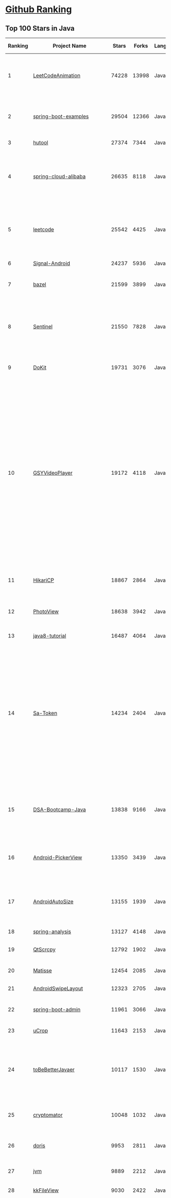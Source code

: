 [Github Ranking](../README.md)
==========

## Top 100 Stars in Java

| Ranking | Project Name | Stars | Forks | Language | Open Issues | Description | Last Commit |
| ------- | ------------ | ----- | ----- | -------- | ----------- | ----------- | ----------- |
| 1 | [LeetCodeAnimation](https://github.com/MisterBooo/LeetCodeAnimation) | 74228 | 13998 | Java | 17 | Demonstrate all the questions on LeetCode in the form of animation.（用动画的形式呈现解LeetCode题目的思路） | 2023-08-14T12:14:01Z |
| 2 | [spring-boot-examples](https://github.com/ityouknow/spring-boot-examples) | 29504 | 12366 | Java | 5 | about learning Spring Boot via examples. Spring Boot 教程、技术栈示例代码，快速简单上手教程。  | 2023-07-18T20:52:05Z |
| 3 | [hutool](https://github.com/dromara/hutool) | 27374 | 7344 | Java | 2 | 🍬A set of tools that keep Java sweet. | 2023-11-10T13:36:38Z |
| 4 | [spring-cloud-alibaba](https://github.com/alibaba/spring-cloud-alibaba) | 26635 | 8118 | Java | 382 | Spring Cloud Alibaba provides a one-stop solution for application development for the distributed solutions of Alibaba middleware. | 2023-11-10T08:11:47Z |
| 5 | [leetcode](https://github.com/doocs/leetcode) | 25542 | 4425 | Java | 0 | 🔥LeetCode solutions in any programming language \| 多种编程语言实现 LeetCode、《剑指 Offer（第 2 版）》、《程序员面试金典（第 6 版）》题解 | 2023-11-11T01:48:11Z |
| 6 | [Signal-Android](https://github.com/signalapp/Signal-Android) | 24237 | 5936 | Java | 293 | A private messenger for Android. | 2023-11-10T20:45:55Z |
| 7 | [bazel](https://github.com/bazelbuild/bazel) | 21599 | 3899 | Java | 1682 | a fast, scalable, multi-language and extensible build system | 2023-11-10T23:14:00Z |
| 8 | [Sentinel](https://github.com/alibaba/Sentinel) | 21550 | 7828 | Java | 578 | A powerful flow control component enabling reliability, resilience and monitoring for microservices. (面向云原生微服务的高可用流控防护组件) | 2023-11-09T06:49:44Z |
| 9 | [DoKit](https://github.com/didi/DoKit) | 19731 | 3076 | Java | 207 | 一款面向泛前端产品研发全生命周期的效率平台。 | 2023-10-23T10:00:53Z |
| 10 | [GSYVideoPlayer](https://github.com/CarGuo/GSYVideoPlayer) | 19172 | 4118 | Java | 15 | 视频播放器（IJKplayer、ExoPlayer、MediaPlayer），HTTPS，支持弹幕，外挂字幕，支持滤镜、水印、gif截图，片头广告、中间广告，多个同时播放，支持基本的拖动，声音、亮度调节，支持边播边缓存，支持视频自带rotation的旋转（90,270之类），重力旋转与手动旋转的同步支持，支持列表播放 ，列表全屏动画，视频加载速度，列表小窗口支持拖动，动画效果，调整比例，多分辨率切换，支持切换播放器，进度条小窗口预览，列表切换详情页面无缝播放，rtsp、concat、mpeg。  | 2023-10-17T00:38:33Z |
| 11 | [HikariCP](https://github.com/brettwooldridge/HikariCP) | 18867 | 2864 | Java | 441 | 光 HikariCP・A solid, high-performance, JDBC connection pool at last. | 2023-11-10T03:55:51Z |
| 12 | [PhotoView](https://github.com/Baseflow/PhotoView) | 18638 | 3942 | Java | 194 | Implementation of ImageView for Android that supports zooming, by various touch gestures. | 2022-03-25T09:53:49Z |
| 13 | [java8-tutorial](https://github.com/winterbe/java8-tutorial) | 16487 | 4064 | Java | 0 | Modern Java - A Guide to Java 8 | 2023-08-11T18:44:34Z |
| 14 | [Sa-Token](https://github.com/dromara/Sa-Token) | 14234 | 2404 | Java | 3 | 这可能是史上功能最全的Java权限认证框架！目前已集成——登录认证、权限认证、分布式Session会话、微服务网关鉴权、单点登录、OAuth2.0、踢人下线、Redis集成、前后台分离、记住我模式、模拟他人账号、临时身份切换、账号封禁、多账号认证体系、注解式鉴权、路由拦截式鉴权、花式token生成、自动续签、同端互斥登录、会话治理、密码加密、jwt集成、Spring集成、WebFlux集成... | 2023-11-05T17:00:02Z |
| 15 | [DSA-Bootcamp-Java](https://github.com/kunal-kushwaha/DSA-Bootcamp-Java) | 13838 | 9166 | Java | 115 | This repository consists of the code samples, assignments, and notes for the Java data structures & algorithms + interview preparation bootcamp of WeMakeDevs. | 2023-11-06T12:23:14Z |
| 16 | [Android-PickerView](https://github.com/Bigkoo/Android-PickerView) | 13350 | 3439 | Java | 415 | This is a picker view for android , support linkage effect, timepicker and optionspicker.（时间选择器、省市区三级联动） | 2022-12-30T03:36:03Z |
| 17 | [AndroidAutoSize](https://github.com/JessYanCoding/AndroidAutoSize) | 13155 | 1939 | Java | 112 | 🔥 A low-cost Android screen adaptation solution (今日头条屏幕适配方案终极版，一个极低成本的 Android 屏幕适配方案). | 2023-05-28T15:08:32Z |
| 18 | [spring-analysis](https://github.com/seaswalker/spring-analysis) | 13127 | 4148 | Java | 11 | Spring源码阅读 | 2023-03-24T12:08:27Z |
| 19 | [QtScrcpy](https://github.com/barry-ran/QtScrcpy) | 12792 | 1902 | Java | 389 | Android real-time display control software | 2023-11-09T06:29:06Z |
| 20 | [Matisse](https://github.com/zhihu/Matisse) | 12454 | 2085 | Java | 405 | :fireworks: A well-designed local image and video selector for Android | 2023-05-15T09:55:57Z |
| 21 | [AndroidSwipeLayout](https://github.com/daimajia/AndroidSwipeLayout) | 12323 | 2705 | Java | 356 | The Most Powerful Swipe Layout! | 2023-11-10T08:30:13Z |
| 22 | [spring-boot-admin](https://github.com/codecentric/spring-boot-admin) | 11961 | 3066 | Java | 23 | Admin UI for administration of spring boot applications | 2023-11-11T00:21:25Z |
| 23 | [uCrop](https://github.com/Yalantis/uCrop) | 11643 | 2153 | Java | 240 | Image Cropping Library for Android | 2023-08-03T05:51:59Z |
| 24 | [toBeBetterJavaer](https://github.com/itwanger/toBeBetterJavaer) | 10117 | 1530 | Java | 33 | 一份通俗易懂、风趣幽默的Java学习指南，内容涵盖Java基础、Java并发编程、Java虚拟机、Java企业级开发、Java面试等核心知识点。学Java，就认准二哥的Java进阶之路😄 | 2023-11-02T02:40:20Z |
| 25 | [cryptomator](https://github.com/cryptomator/cryptomator) | 10048 | 1032 | Java | 238 | Multi-platform transparent client-side encryption of your files in the cloud | 2023-11-10T21:10:44Z |
| 26 | [doris](https://github.com/apache/doris) | 9953 | 2811 | Java | 1746 | Apache Doris is an easy-to-use, high performance and unified analytics database. | 2023-11-11T02:37:07Z |
| 27 | [jvm](https://github.com/doocs/jvm) | 9889 | 2212 | Java | 11 | 🤗 JVM 底层原理最全知识总结 | 2023-10-07T23:32:19Z |
| 28 | [kkFileView](https://github.com/kekingcn/kkFileView) | 9030 | 2422 | Java | 206 | Universal File Online Preview Project based on Spring-Boot | 2023-11-08T01:58:52Z |
| 29 | [CalendarView](https://github.com/huanghaibin-dev/CalendarView) | 8823 | 1741 | Java | 438 | Android上一个优雅、万能自定义UI、仿iOS、支持垂直、水平方向切换、支持周视图、自定义周起始、性能高效的日历控件，支持热插拔实现的UI定制！支持标记、自定义颜色、农历、自定义月视图各种显示模式等。Canvas绘制，速度快、占用内存低，你真的想不到日历居然还可以如此优雅！An elegant, highly customized and high-performance Calendar Widget on Android. | 2023-08-07T09:14:13Z |
| 30 | [StatusBarUtil](https://github.com/laobie/StatusBarUtil) | 8811 | 1738 | Java | 107 | A util for setting status bar style on Android App. | 2022-06-24T09:55:37Z |
| 31 | [trino](https://github.com/trinodb/trino) | 8789 | 2572 | Java | 2086 | Official repository of Trino, the distributed SQL query engine for big data, formerly known as PrestoSQL (https://trino.io) | 2023-11-11T01:34:45Z |
| 32 | [android-gpuimage](https://github.com/cats-oss/android-gpuimage) | 8787 | 2304 | Java | 327 | Android filters based on OpenGL (idea from GPUImage for iOS) | 2022-08-03T16:07:30Z |
| 33 | [spider-flow](https://github.com/ssssssss-team/spider-flow) | 8604 | 1659 | Java | 9 | 新一代爬虫平台，以图形化方式定义爬虫流程，不写代码即可完成爬虫。 | 2023-06-14T22:27:23Z |
| 34 | [Signal-Server](https://github.com/signalapp/Signal-Server) | 8555 | 2042 | Java | 0 | Server supporting the Signal Private Messenger applications on Android, Desktop, and iOS | 2023-11-11T01:56:20Z |
| 35 | [dropwizard](https://github.com/dropwizard/dropwizard) | 8428 | 3477 | Java | 7 | A damn simple library for building production-ready RESTful web services. | 2023-11-11T01:54:39Z |
| 36 | [BottomBar](https://github.com/roughike/BottomBar) | 8422 | 1559 | Java | 260 | (Deprecated) A custom view component that mimics the new Material Design Bottom Navigation pattern. | 2021-09-16T11:19:06Z |
| 37 | [AndResGuard](https://github.com/shwenzhang/AndResGuard) | 8373 | 1522 | Java | 159 | proguard resource for Android  by wechat team | 2023-10-20T04:14:07Z |
| 38 | [Ehviewer_CN_SXJ](https://github.com/xiaojieonly/Ehviewer_CN_SXJ) | 8333 | 303 | Java | 221 | ehviewer，用爱发电，快乐前行 | 2023-11-09T05:33:41Z |
| 39 | [react-native-image-picker](https://github.com/react-native-image-picker/react-native-image-picker) | 8209 | 2053 | Java | 222 | :sunrise_over_mountains: A React Native module that allows you to use native UI to select media from the device library or directly from the camera. | 2023-11-09T16:07:44Z |
| 40 | [sonarqube](https://github.com/SonarSource/sonarqube) | 8163 | 1898 | Java | 0 | Continuous Inspection | 2023-11-10T20:03:08Z |
| 41 | [LitePal](https://github.com/guolindev/LitePal) | 8027 | 1592 | Java | 86 | An Android library that makes developers use SQLite database extremely easy. | 2022-08-19T08:29:56Z |
| 42 | [metrics](https://github.com/dropwizard/metrics) | 7771 | 1823 | Java | 4 | :chart_with_upwards_trend: Capturing JVM- and application-level metrics. So you know what's going on. | 2023-11-11T00:27:54Z |
| 43 | [litho](https://github.com/facebook/litho) | 7610 | 765 | Java | 77 | A declarative framework for building efficient UIs on Android. | 2023-11-11T00:43:56Z |
| 44 | [swagger-core](https://github.com/swagger-api/swagger-core) | 7278 | 2154 | Java | 704 | Examples and server integrations for generating the Swagger API Specification, which enables easy access to your REST API | 2023-11-10T17:49:47Z |
| 45 | [LiTiaotiao-Custom-Rules](https://github.com/Snoopy1866/LiTiaotiao-Custom-Rules) | 7095 | 548 | Java | 4 | 李跳跳自定义规则 | 2023-10-28T14:40:47Z |
| 46 | [pentaho-kettle](https://github.com/pentaho/pentaho-kettle) | 7024 | 3354 | Java | 0 | Pentaho Data Integration ( ETL ) a.k.a Kettle | 2023-11-10T17:13:05Z |
| 47 | [walle](https://github.com/Meituan-Dianping/walle) | 6657 | 1066 | Java | 103 | Android Signature V2 Scheme签名下的新一代渠道包打包神器 | 2021-09-07T07:01:35Z |
| 48 | [error-prone](https://github.com/google/error-prone) | 6593 | 777 | Java | 340 | Catch common Java mistakes as compile-time errors | 2023-11-10T14:38:20Z |
| 49 | [Android-Image-Cropper](https://github.com/ArthurHub/Android-Image-Cropper) | 6337 | 1340 | Java | 343 | Image Cropping Library for Android, optimized for Camera / Gallery. | 2023-09-17T15:20:18Z |
| 50 | [springBoot](https://github.com/527515025/springBoot) | 6207 | 3064 | Java | 34 | springboot 框架与其它组件结合如 jpa、mybatis、websocket、security、shiro、cache等 | 2023-10-09T02:53:36Z |
| 51 | [DialogV3](https://github.com/kongzue/DialogV3) | 1258 | 165 | Java | 73 | 🔥空祖家的对话框工具V3版，集成三种风格+夜间模式对话框，以及等待、提示、分享等特色对话框，支持花式自定义 | 2021-06-25T05:59:29Z |
| 52 | [MaterialTransitions](https://github.com/toddway/MaterialTransitions) | 1239 | 203 | Java | 5 | Sample material transition animations for Android | 2019-06-18T19:17:34Z |
| 53 | [DBus](https://github.com/BriData/DBus) | 1217 | 557 | Java | 49 | DBus | 2022-12-06T21:36:10Z |
| 54 | [Graywater](https://github.com/tumblr/Graywater) | 1209 | 87 | Java | 1 | An Android library for decomposing RecyclerView layouts to improve scroll performance. | 2018-01-03T19:21:49Z |
| 55 | [Renderers](https://github.com/pedrovgs/Renderers) | 1204 | 174 | Java | 2 | Renderers is an Android library created to avoid all the boilerplate needed to use a RecyclerView/ListView with adapters. | 2021-09-29T19:28:42Z |
| 56 | [xDrip](https://github.com/NightscoutFoundation/xDrip) | 1203 | 1071 | Java | 113 | Nightscout version of xDrip+ | 2023-11-09T17:15:54Z |
| 57 | [appbarlayout-spring-behavior](https://github.com/ToDou/appbarlayout-spring-behavior) | 1187 | 162 | Java | 26 | One Behavior help AppBarLayout to scroll spring | 2019-05-31T02:20:11Z |
| 58 | [WaveSideBar](https://github.com/Solartisan/WaveSideBar) | 1175 | 198 | Java | 7 | None | 2017-06-07T07:01:33Z |
| 59 | [AwesomeValidation](https://github.com/thyrlian/AwesomeValidation) | 1156 | 187 | Java | 8 | Android validation library which helps developer boil down the tedious work to three easy steps. | 2022-05-01T10:05:15Z |
| 60 | [jdonframework](https://github.com/banq/jdonframework) | 1135 | 416 | Java | 0 | Domain-Driven-Design Pub/Sub Domain-Events  framework | 2022-11-03T22:31:41Z |
| 61 | [ToggleDrawable](https://github.com/renaudcerrato/ToggleDrawable) | 1134 | 129 | Java | 1 | Easy drawable animation using beziers curves.  | 2016-01-25T19:56:13Z |
| 62 | [riskscanner](https://github.com/fit2cloud/riskscanner) | 1123 | 187 | Java | 5 | RiskScanner 是开源的多云安全合规扫描平台，基于 Cloud Custodian 和 Nuclei 引擎，实现对主流公(私)有云资源的安全合规扫描和漏洞扫描。 | 2023-04-14T10:00:34Z |
| 63 | [elasticsearch-river-mongodb](https://github.com/richardwilly98/elasticsearch-river-mongodb) | 1121 | 222 | Java | 144 | MongoDB River Plugin for ElasticSearch | 2016-12-22T15:05:06Z |
| 64 | [jutils](https://github.com/chenssy89/jutils) | 1117 | 738 | Java | 13 | jutils，通用的Java工具类，主要包括基础工具类（时间、正则表达式、字符串、随机数等等），excel解析生成、word解析生成、文件操作、图片操作、敏感字、加解密等等。 | 2020-08-29T01:25:48Z |
| 65 | [Doodle](https://github.com/1993hzw/Doodle) | 1074 | 249 | Java | 11 | Image doodle for Android, with functions such as undo, zoom, move, text, image, etc. Also a powerful, customizable and extensible doodle framework & multi-function drawing board. Android图片涂鸦，具有撤消，缩放，移动，添加文字，贴图等功能。还是一个功能强大，可自定义和可扩展的涂鸦框架、多功能画板。 | 2022-05-16T02:56:06Z |
| 66 | [Android-DirectionalViewPager](https://github.com/JakeWharton/Android-DirectionalViewPager) | 1038 | 430 | Java | 0 | [DEPRECATED] Implementation of the compatibility library ViewPager class that supports paging both vertically and horizontally. | 2011-10-26T04:53:24Z |
| 67 | [eclim](https://github.com/ervandew/eclim) | 1038 | 131 | Java | 126 | Expose eclipse features inside of vim. | 2022-12-18T17:53:13Z |
| 68 | [astyanax](https://github.com/Netflix/astyanax) | 1033 | 405 | Java | 116 | Cassandra Java Client | 2023-06-23T22:17:34Z |
| 69 | [2048-android](https://github.com/uberspot/2048-android) | 1026 | 802 | Java | 20 | The android port of the 2048 game (for offline playing) | 2021-12-17T01:46:58Z |
| 70 | [StormPlane](https://github.com/HurTeng/StormPlane) | 1014 | 255 | Java | 5 | ✈️《沙漠风暴》是一款基于Android开发的纵版飞行射击游戏，以雷电(Shooting Game)为原型，参考微信打飞机大战，通过自定义的SurfaceView来实现游戏，游戏画面、音乐、战斗特效都不错（附带apk安装包，可直接运行） | 2021-10-02T03:24:54Z |
| 71 | [android-vts](https://github.com/AndroidVTS/android-vts) | 1010 | 286 | Java | 22 | Android Vulnerability Test Suite - In the spirit of open data collection, and with the help of the community, let's take a pulse on the state of Android security. NowSecure presents an on-device app to test for recent device vulnerabilities. | 2019-08-02T06:44:40Z |
| 72 | [AnimRichEditor](https://github.com/xmuSistone/AnimRichEditor) | 976 | 196 | Java | 1 | rich text editor which enables users to insert/delete bitmaps and text into edit-view with animations. | 2017-05-05T09:59:14Z |
| 73 | [PushTalk](https://github.com/good-life/PushTalk) | 969 | 616 | Java | 16 | 推聊是一个基于极光推送 (JPush) 的手机聊天系统。支持群聊与点对点聊天。当前包括 Android客户端、iOS客户端与 Java服务器端。3分钟就可以整套系统跑起来。 | 2014-07-08T08:55:31Z |
| 74 | [ListBuddies](https://github.com/jpardogo/ListBuddies) | 962 | 299 | Java | 6 | Android library to achieve in an easy way, the behaviour of the home page in the Expedia app, with a pair of auto-scroll circular parallax ListViews. | 2019-10-16T11:48:26Z |
| 75 | [hbc](https://github.com/twitter/hbc) | 962 | 389 | Java | 0 | A Java HTTP client for consuming Twitter's realtime Streaming API | 2022-04-06T19:20:25Z |
| 76 | [socket.io-java-client](https://github.com/Gottox/socket.io-java-client) | 949 | 432 | Java | 80 | Socket.IO Client Implementation in Java | 2022-03-22T20:49:13Z |
| 77 | [AndroidExpandingViewLibrary](https://github.com/diegodobelo/AndroidExpandingViewLibrary) | 947 | 122 | Java | 18 | This is a library to help creating expanding views with animation in Android | 2018-08-24T11:21:06Z |
| 78 | [SlimAdapter](https://github.com/linisme/SlimAdapter) | 936 | 121 | Java | 21 | A slim & clean & typeable Adapter without# VIEWHOLDER | 2018-09-22T06:40:58Z |
| 79 | [android-sliding-layer-lib](https://github.com/microsoftarchive/android-sliding-layer-lib) | 931 | 284 | Java | 49 | Highly customizable SlidingLayer as you have seen in Wunderlist | 2020-09-09T11:50:45Z |
| 80 | [spatial4j](https://github.com/locationtech/spatial4j) | 919 | 170 | Java | 72 | LocationTech Spatial4j: A Geospatial Library for Java | 2023-04-07T06:10:29Z |
| 81 | [Android-Coverflow](https://github.com/crosswall/Android-Coverflow) | 915 | 172 | Java | 36 | A beautiful coverflow lib for android | 2019-06-02T12:59:39Z |
| 82 | [opentasks](https://github.com/dmfs/opentasks) | 915 | 249 | Java | 393 | A task app for Android | 2022-11-08T13:06:00Z |
| 83 | [android-BluetoothLeGatt](https://github.com/googlearchive/android-BluetoothLeGatt) | 910 | 600 | Java | 0 | Migrated: | 2019-09-10T21:51:06Z |
| 84 | [MaterialDesignExample](https://github.com/chenyangcun/MaterialDesignExample) | 908 | 294 | Java | 2 | 本APP用来演示Material Design控件的使用。 | 2017-08-11T16:38:48Z |
| 85 | [sso](https://github.com/kawhii/sso) | 906 | 427 | Java | 13 | cas单点登录系统，其中包括cas认证服务，配置中心，监控平台，服务管理的高可用项目 | 2023-07-16T05:09:57Z |
| 86 | [restcommander](https://github.com/eBay/restcommander) | 899 | 148 | Java | 3 | Fast Parallel Async HTTP client as a Service to monitor and manage 10,000 web servers. (Java+Akka) | 2017-04-18T05:05:14Z |
| 87 | [WeexOne](https://github.com/dodola/WeexOne) | 886 | 195 | Java | 10 | Weex [one 一个]客户端 | 2017-07-01T10:26:33Z |
| 88 | [LowPoly](https://github.com/CoXier/LowPoly) | 886 | 74 | Java | 1 | LowPoly For Android | 2016-10-11T01:32:38Z |
| 89 | [YahooNewsOnboarding](https://github.com/rahulrj/YahooNewsOnboarding) | 886 | 183 | Java | 4 | Demo of the onboarding animations of Yahoo News App | 2021-08-09T11:23:56Z |
| 90 | [TriangleLabelView](https://github.com/shts/TriangleLabelView) | 877 | 129 | Java | 4 | Show triangle view. | 2018-05-04T21:21:10Z |
| 91 | [FeaturedRecyclerView](https://github.com/developer-shivam/FeaturedRecyclerView) | 860 | 121 | Java | 7 | Ultimate recycler view. | 2018-04-22T09:15:41Z |
| 92 | [RuntimePermission](https://github.com/florent37/RuntimePermission) | 859 | 69 | Java | 7 | Simpliest way to ask runtime permissions on Android, no need to extend class or override permissionResult method, choose your way : Kotlin / Coroutines / RxJava / Java7 / Java8 | 2021-10-14T14:23:00Z |
| 93 | [BrokenView](https://github.com/zhanyongsheng/BrokenView) | 854 | 171 | Java | 9 | Glass-break effect for views | 2022-07-21T18:26:25Z |
| 94 | [ParallaxScroll](https://github.com/nirhart/ParallaxScroll) | 848 | 190 | Java | 30 | Parallax ScrollView and ListView for Android | 2017-12-22T08:25:48Z |
| 95 | [BuildingBlocks](https://github.com/tangqi92/BuildingBlocks) | 843 | 218 | Java | 1 | Building Blocks - To help you quickly and easily take to build their own applications. | 2017-11-15T09:14:37Z |
| 96 | [AndroidKeyboardWatcher](https://github.com/AzimoLabs/AndroidKeyboardWatcher) | 843 | 132 | Java | 7 | Software keyboard open/close watcher for Android. | 2021-04-07T08:23:39Z |
| 97 | [metron](https://github.com/apache/metron) | 840 | 521 | Java | 0 | Apache Metron | 2020-08-08T01:43:32Z |
| 98 | [SnowFlake](https://github.com/beyondfengyu/SnowFlake) | 821 | 553 | Java | 7 | Twitter的雪花算法SnowFlake，使用Java语言实现。 | 2017-10-26T06:30:42Z |
| 99 | [Singularity](https://github.com/HubSpot/Singularity) | 817 | 191 | Java | 36 | Scheduler (HTTP API and webapp) for running Mesos tasks—long running processes, one-off tasks, and scheduled jobs. #hubspot-open-source | 2023-06-02T15:34:03Z |
| 100 | [apkinspector](https://github.com/honeynet/apkinspector) | 817 | 252 | Java | 15 | APKinspector is a powerful GUI tool for analysts to analyze the Android applications. | 2013-02-25T00:39:10Z |

